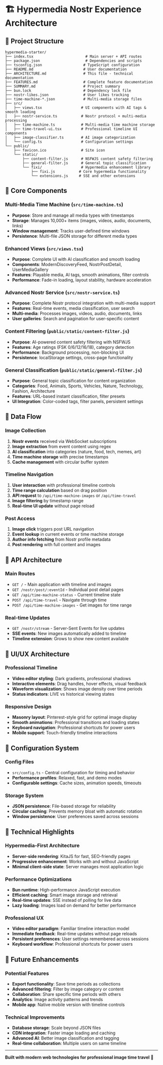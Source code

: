 # 🏗️ Hypermedia Nostr Experience Architecture

## 📁 Project Structure

```
hypermedia-starter/
├── index.tsx                        # Main server + API routes
├── package.json                     # Dependencies and scripts  
├── tsconfig.json                   # TypeScript configuration
├── README.md                       # User documentation
├── ARCHITECTURE.md                 # This file - technical documentation
├── FEATURES.md                     # Complete feature documentation
├── SUMMARY.md                      # Project summary
├── bun.lock                        # Dependency lock file
├── nostr-likes.json                # User likes tracking
├── time-machine-*.json             # Multi-media storage files
├── src/
│   ├── views.tsx                  # UI components with AI tags & smooth loading
│   ├── nostr-service.ts           # Nostr protocol + multi-media processing
│   ├── time-machine.ts            # Multi-media time machine storage
│   ├── time-travel-ui.tsx         # Professional timeline UI components
│   ├── image-classifier.ts        # AI image categorization
│   └── config.ts                  # Configuration settings
└── public/
    ├── favicon.ico                # Site icon
    └── static/
        ├── content-filter.js      # NSFWJS content safety filtering
        ├── general-filter.js      # General topic classification
        └── fixi/                  # Hypermedia enhancement library
            ├── fixi.js           # Core hypermedia functionality
            └── extensions.js     # SSE and other extensions
```

## 🎯 Core Components

### **Multi-Media Time Machine** (`src/time-machine.ts`)
- **Purpose**: Store and manage all media types with timestamps
- **Storage**: Manages 10,000+ items (images, videos, audio, documents, links)
- **Window management**: Tracks user-defined time windows
- **Persistence**: Multi-file JSON storage for different media types

### **Enhanced Views** (`src/views.tsx`)
- **Purpose**: Complete UI with AI classification and smooth loading
- **Components**: ModernDiscoveryFeed, NostrPostDetail, UserMediaGallery
- **Features**: Playable media, AI tags, smooth animations, filter controls
- **Performance**: Fade-in loading, layout stability, hardware acceleration

### **Advanced Nostr Service** (`src/nostr-service.ts`)
- **Purpose**: Complete Nostr protocol integration with multi-media support
- **Features**: Real-time events, media classification, user search
- **Multi-media**: Processes images, videos, audio, documents, links
- **User galleries**: Search and pagination for user-specific content

### **Content Filtering** (`public/static/content-filter.js`)
- **Purpose**: AI-powered content safety filtering with NSFWJS
- **Features**: Age ratings (FSK 0/6/12/16/18), category detection
- **Performance**: Background processing, non-blocking UI
- **Persistence**: localStorage settings, cross-page functionality

### **General Classification** (`public/static/general-filter.js`)
- **Purpose**: General topic classification for content organization
- **Categories**: Food, Animals, Sports, Vehicles, Nature, Technology, Fashion, Architecture
- **Features**: URL-based instant classification, filter presets
- **UI Integration**: Color-coded tags, filter panels, persistent settings

## 🔄 Data Flow

### **Image Collection**
1. **Nostr events** received via WebSocket subscriptions
2. **Image extraction** from event content using regex
3. **AI classification** into categories (nature, food, tech, memes, art)
4. **Time machine storage** with precise timestamps
5. **Cache management** with circular buffer system

### **Timeline Navigation**
1. **User interaction** with professional timeline controls
2. **Time range calculation** based on drag position
3. **API request** to `/api/time-machine-images` or `/api/time-travel`
4. **Image filtering** by timestamp range
5. **Real-time UI update** without page reload

### **Post Access**
1. **Image click** triggers post URL navigation
2. **Event lookup** in current events or time machine storage
3. **Author info fetching** from Nostr profile metadata
4. **Post rendering** with full content and images

## 🚀 API Architecture

### **Main Routes**
- `GET /` - Main application with timeline and images
- `GET /nostr/post/:eventId` - Individual post detail pages
- `GET /api/time-machine-status` - Current timeline state
- `POST /api/time-travel` - Navigate through time
- `POST /api/time-machine-images` - Get images for time range

### **Real-time Updates**
- `GET /nostr/stream` - Server-Sent Events for live updates
- **SSE events**: New images automatically added to timeline
- **Timeline extension**: Grows to show new content available

## 🎨 UI/UX Architecture

### **Professional Timeline**
- **Video editor styling**: Dark gradients, professional shadows
- **Interactive elements**: Drag handles, hover effects, visual feedback
- **Waveform visualization**: Shows image density over time periods
- **Status indicators**: LIVE vs historical viewing states

### **Responsive Design**
- **Masonry layout**: Pinterest-style grid for optimal image display
- **Smooth animations**: Professional transitions and loading states
- **Keyboard navigation**: Professional shortcuts for power users
- **Mobile support**: Touch-friendly timeline interactions

## 🔧 Configuration System

### **Config Files**
- `src/config.ts` - Central configuration for timing and behavior
- **Performance profiles**: Relaxed, fast, and demo modes
- **Configurable settings**: Cache sizes, animation speeds, timeouts

### **Storage System**
- **JSON persistence**: File-based storage for reliability
- **Circular caching**: Prevents memory bloat with automatic rotation
- **Window persistence**: User preferences saved across sessions

## 🌟 Technical Highlights

### **Hypermedia-First Architecture**
- **Server-side rendering**: KitaJS for fast, SEO-friendly pages
- **Progressive enhancement**: Works with and without JavaScript
- **Minimal client-side state**: Server manages most application logic

### **Performance Optimizations**
- **Bun runtime**: High-performance JavaScript execution
- **Efficient caching**: Smart image storage and retrieval
- **Real-time updates**: SSE instead of polling for live data
- **Lazy loading**: Images load on demand for better performance

### **Professional UX**
- **Video editor paradigm**: Familiar timeline interaction model
- **Immediate feedback**: Real-time updates without page reloads
- **Persistent preferences**: User settings remembered across sessions
- **Keyboard workflow**: Professional shortcuts for power users

## 🔮 Future Enhancements

### **Potential Features**
- **Export functionality**: Save time periods as collections
- **Advanced filtering**: Filter by image category or content
- **Collaboration**: Share specific time periods with others
- **Analytics**: Image activity patterns and trends
- **Mobile app**: Native mobile version with timeline controls

### **Technical Improvements**
- **Database storage**: Scale beyond JSON files
- **CDN integration**: Faster image loading and caching
- **Advanced AI**: Better image classification and tagging
- **Real-time collaboration**: Multiple users on same timeline

---

**Built with modern web technologies for professional image time travel** 🚀
